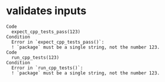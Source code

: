 # validates inputs

    Code
      expect_cpp_tests_pass(123)
    Condition
      Error in `expect_cpp_tests_pass()`:
      ! `package` must be a single string, not the number 123.
    Code
      run_cpp_tests(123)
    Condition
      Error in `run_cpp_tests()`:
      ! `package` must be a single string, not the number 123.

